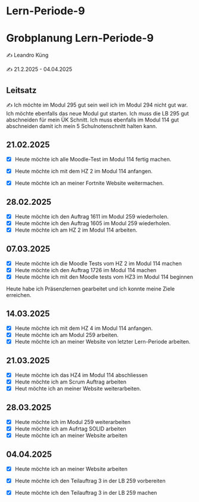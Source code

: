 # Lern-Periode-9

# Grobplanung Lern-Periode-9

✍️ Leandro Küng

✍️ 21.2.2025 - 04.04.2025

## Leitsatz
✍️ Ich möchte im Modul 295 gut sein weil ich im Modul 294 nicht gut war. Ich möchte ebenfalls das neue Modul gut starten. Ich muss die LB 295 gut abschneiden für mein ÜK Schnitt. Ich muss ebenfalls im Modul 114 gut abschneiden damit ich mein 5 Schulnotenschnitt halten kann. 

## 21.02.2025

- [X] Heute möchte ich alle Moodle-Test im Modul 114 fertig machen.
- [X] Heute möchte ich mit dem HZ 2 im Modul 114 anfangen.
- [X] Heute möchte ich an meiner Fortnite Website weitermachen. 


## 28.02.2025

- [X] Heute möchte ich den Auftrag 1611 im Modul 259 wiederholen.
- [X] Heute möchte ich den Auftrag 1605 im Modul 259 wiederholen.
- [X] Heute möchte ich am HZ 2 im Modul 114 arbeiten.

## 07.03.2025

- [X] Heute möchte ich die Moodle Tests vom HZ 2 im Modul 114 machen
- [X] Heute möchte ich den Auftrag 1726 im Modul 114 machen
- [X] Heute möchte ich mit den Moodle tests vom HZ3 im Modul 114 beginnen

Heute habe ich Präsenzlernen gearbeitet und ich konnte meine Ziele erreichen.

## 14.03.2025

- [X] Heute möchte ich mit dem HZ 4 im Modul 114 anfangen.
- [X] Heute möchte ich am Modul 259 arbeiten.
- [X] Heute möchte ich an meiner Website von letzter Lern-Periode arbeiten.

## 21.03.2025 

- [X] Heute möchte ich das HZ4 im Modul 114 abschliessen
- [X] Heute möchte ich am Scrum Auftrag arbeiten
- [X] Heut möchte ich an meiner Website weiterarbeiten.

## 28.03.2025

- [X] Heute möchte ich im Modul 259 weiterarbeiten
- [X] Heute möchte ich am Aufrtag SOLID arbeiten
- [X] Heute möchte ich an meiner Website arbeiten

## 04.04.2025
- [X] Heute möchte ich an meiner Website arbeiten
- [X] Heute möchte ich den Teilauftrag 3 in der LB 259 vorbereiten
- [X] Heute möchte ich den Teilauftrag 3 in der LB 259 machen



